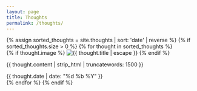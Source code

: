 ```yaml
---
layout: page
title: Thoughts
permalink: /thoughts/
---
```


<section>
  {% assign sorted_thoughts = site.thoughts | sort: 'date' | reverse %}
  {% if sorted_thoughts.size > 0 %}
    {% for thought in sorted_thoughts %}
      <article class="thought">
        {% if thought.image %}
          <img src="{{ thought.image }}" alt="{{ thought.title | escape }}" class="thought-image">
        {% endif %}
        <p>{{ thought.content | strip_html | truncatewords: 1500 }}</p>
        <div class="thought-date">{{ thought.date | date: "%d %b %Y" }}</div>
      </article>
    {% endfor %}
  {% endif %}
</section>